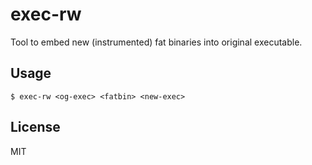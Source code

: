# exec-rw

Tool to embed new (instrumented) fat binaries into original executable.

## Usage
```
$ exec-rw <og-exec> <fatbin> <new-exec>
```

## License
MIT
